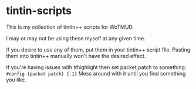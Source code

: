 tintin-scripts
==============

This is my collection of tintin++ scripts for WoTMUD.

I may or may not be using these myself at any given time.

If you desire to use any of them, put them in your tintin++ script file. Pasting
them into tintin++ manually won't have the desired effect.

If you're having issues with #highlight then set packet patch to something:
`#config {packet patch} {.1}`
Mess around with it until you find something you like.

